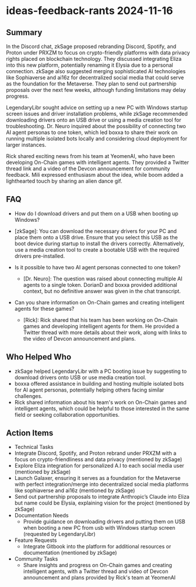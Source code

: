 # ideas-feedback-rants 2024-11-16

## Summary
 In the Discord chat, zkSage proposed rebranding Discord, Spotify, and Proton under PRXZM to focus on crypto-friendly platforms with data privacy rights placed on blockchain technology. They discussed integrating Eliza into this new platform, potentially renaming it Elysia due to a personal connection. zkSage also suggested merging sophisticated AI technologies like Sophiaverse and ai16z for decentralized social media that could serve as the foundation for the Metaverse. They plan to send out partnership proposals over the next few weeks, although funding limitations may delay progress.

LegendaryLibr sought advice on setting up a new PC with Windows startup screen issues and driver installation problems, while zkSage recommended downloading drivers onto an USB drive or using a media creation tool for troubleshooting. Dr. Neuro inquired about the possibility of connecting two AI agent personas to one token, which led boxxa to share their work on running multiple isolated bots locally and considering cloud deployment for larger instances.

Rick shared exciting news from his team at YeomenAI, who have been developing On-Chain games with intelligent agents. They provided a Twitter thread link and a video of the Devcon announcement for community feedback. Mili expressed enthusiasm about the idea, while boom added a lighthearted touch by sharing an alien dance gif.

## FAQ
 - How do I download drivers and put them on a USB when booting up Windows?
  - [zkSage]: You can download the necessary drivers for your PC and place them onto a USB drive. Ensure that you select this USB as the boot device during startup to install the drivers correctly. Alternatively, use a media creation tool to create a bootable USB with the required drivers pre-installed.

- Is it possible to have two AI agent personas connected to one token?
  - [Dr. Neuro]: The question was raised about connecting multiple AI agents to a single token. DorianD and boxxa provided additional context, but no definitive answer was given in the chat transcript.

- Can you share information on On-Chain games and creating intelligent agents for these games?
  - [Rick]: Rick shared that his team has been working on On-Chain games and developing intelligent agents for them. He provided a Twitter thread with more details about their work, along with links to the video of Devcon announcement and plans.

## Who Helped Who
 - zkSage helped LegendaryLibr with a PC booting issue by suggesting to download drivers onto USB or use media creation tool.
- boxxa offered assistance in building and hosting multiple isolated bots for AI agent personas, potentially helping others facing similar challenges.
- Rick shared information about his team's work on On-Chain games and intelligent agents, which could be helpful to those interested in the same field or seeking collaboration opportunities.

## Action Items
 - Technical Tasks
  - Integrate Discord, Spotify, and Proton rebrand under PRXZM with a focus on crypto-friendliness and data privacy (mentioned by zkSage)
  - Explore Eliza integration for personalized A.I to each social media user (mentioned by zkSage)
  - Launch Galaxer, ensuring it serves as a foundation for the Metaverse with perfect integration/merge into decentralized social media platforms like sophiaverse and ai16z (mentioned by zkSage)
  - Send out partnership proposals to integrate Anthropic’s Claude into Eliza but name could be Elysia, explaining vision for the project (mentioned by zkSage)
- Documentation Needs
  - Provide guidance on downloading drivers and putting them on USB when booting a new PC from usb with Windows startup screen (requested by LegendaryLibr)
- Feature Requests
  - Integrate Gitbook into the platform for additional resources or documentation (mentioned by zkSage)
- Community Tasks
  - Share insights and progress on On-Chain games and creating intelligent agents, with a Twitter thread and video of Devcon announcement and plans provided by Rick's team at YeomenAI

